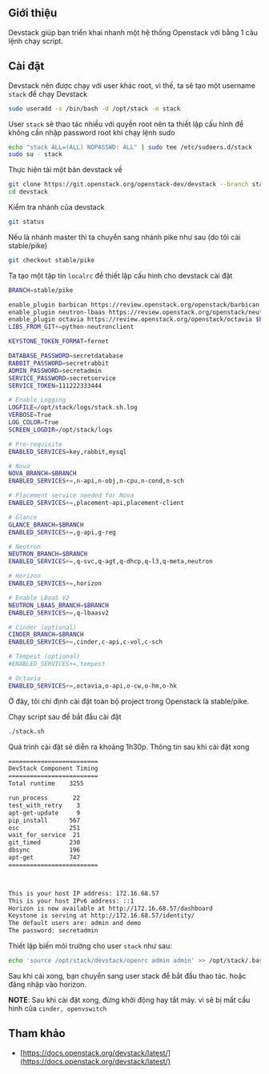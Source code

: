 ﻿## Giới thiệu

Devstack giúp bạn triển khai nhanh một hệ thống Openstack với bằng 1 câu lệnh chạy script.

## Cài đặt

Devstack nên được chạy với user khác root, vì thế, ta sẽ tạo một username `stack` để chạy Devstack
```sh
sudo useradd -s /bin/bash -d /opt/stack -m stack
```

User `stack` sẽ thao tác nhiều với quyền root nên ta thiết lập cấu hình để không cần nhập password root khi chạy lệnh sudo
```sh
echo "stack ALL=(ALL) NOPASSWD: ALL" | sudo tee /etc/sudoers.d/stack
sudo su - stack
```

Thực hiện tải một bản devstack về
```sh
git clone https://git.openstack.org/openstack-dev/devstack --branch stable/pike
cd devstack
```

Kiểm tra nhánh của devstack
```sh
git status
```

Nếu là nhánh master thì ta chuyển sang nhánh pike như sau (do tôi cài stable/pike)
```sh
git checkout stable/pike
```

Ta tạo một tập tin `localrc` để thiết lập cấu hình cho devstack cài đặt
```sh
BRANCH=stable/pike

enable_plugin barbican https://review.openstack.org/openstack/barbican $BRANCH
enable_plugin neutron-lbaas https://review.openstack.org/openstack/neutron-lbaas $BRANCH
enable_plugin octavia https://review.openstack.org/openstack/octavia $BRANCH
LIBS_FROM_GIT+=python-neutronclient

KEYSTONE_TOKEN_FORMAT=fernet

DATABASE_PASSWORD=secretdatabase
RABBIT_PASSWORD=secretrabbit
ADMIN_PASSWORD=secretadmin
SERVICE_PASSWORD=secretservice
SERVICE_TOKEN=111222333444

# Enable Logging
LOGFILE=/opt/stack/logs/stack.sh.log
VERBOSE=True
LOG_COLOR=True
SCREEN_LOGDIR=/opt/stack/logs

# Pre-requisite
ENABLED_SERVICES=key,rabbit,mysql

# Nova
NOVA_BRANCH=$BRANCH
ENABLED_SERVICES+=,n-api,n-obj,n-cpu,n-cond,n-sch

# Placement service needed for Nova
ENABLED_SERVICES+=,placement-api,placement-client

# Glance
GLANCE_BRANCH=$BRANCH
ENABLED_SERVICES+=,g-api,g-reg

# Neutron
NEUTRON_BRANCH=$BRANCH
ENABLED_SERVICES+=,q-svc,q-agt,q-dhcp,q-l3,q-meta,neutron

# Horizon
ENABLED_SERVICES+=,horizon

# Enable LBaaS V2
NEUTRON_LBAAS_BRANCH=$BRANCH
ENABLED_SERVICES+=,q-lbaasv2

# Cinder (optional)
CINDER_BRANCH=$BRANCH
ENABLED_SERVICES+=,cinder,c-api,c-vol,c-sch

# Tempest (optional)
#ENABLED_SERVICES+=,tempest

# Octavia
ENABLED_SERVICES+=,octavia,o-api,o-cw,o-hm,o-hk

```

Ở đây, tôi chỉ định cài đặt toàn bộ project trong Openstack là stable/pike.

Chạy script sau để bắt đầu cài đặt
```sh
./stack.sh
```

Quá trình cài đặt sẽ diễn ra khoảng 1h30p. Thông tin sau khi cài đặt xong
```sh
=========================
DevStack Component Timing
=========================
Total runtime    3255

run_process       22
test_with_retry    3
apt-get-update     9
pip_install      567
osc              251
wait_for_service  21
git_timed        230
dbsync           196
apt-get          747
=========================



This is your host IP address: 172.16.68.57
This is your host IPv6 address: ::1
Horizon is now available at http://172.16.68.57/dashboard
Keystone is serving at http://172.16.68.57/identity/
The default users are: admin and demo
The password: secretadmin
```

Thiết lập biến môi trường cho user `stack` như sau:
```sh
echo 'source /opt/stack/devstack/openrc admin admin' >> /opt/stack/.bashrc
```

Sau khi cài xong, bạn chuyển sang user stack để bắt đầu thao tác. hoặc đăng nhập vào horizon.

**NOTE**: Sau khi cài đặt xong, đừng khởi động hay tắt máy. vì sẽ bị mất cấu hình của `cinder, openvswitch`

## Tham khảo

- [https://docs.openstack.org/devstack/latest/](https://docs.openstack.org/devstack/latest/)